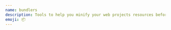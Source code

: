 ```yaml
---
name: bundlers
description: Tools to help you minify your web projects resources before deploying.
emoji: 📦
---
```

